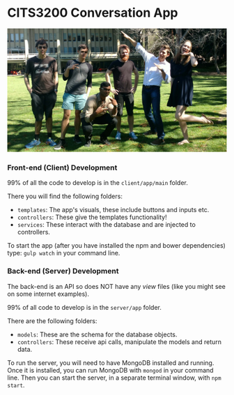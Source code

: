 # CITS3200 Conversation App

![Team](https://raw.githubusercontent.com/jackrobertscott/cits3200-conversation-app/stage/TEAM.jpg)

### Front-end (Client) Development

99% of all the code to develop is in the `client/app/main` folder.

There you will find the following folders:
* `templates`: The app's visuals, these include buttons and inputs etc.
* `controllers`: These give the templates functionality!
* `services`: These interact with the database and are injected to controllers.

To start the app (after you have installed the npm and bower dependencies) type: `gulp watch` in your command line.

### Back-end (Server) Development

The back-end is an API so does NOT have any *view* files (like you might see on some internet examples).

99% of all code to develop is in the `server/app` folder.

There are the following folders:
* `models`: These are the schema for the database objects.
* `controllers`: These receive api calls, manipulate the models and return data.

To run the server, you will need to have MongoDB installed and running. Once it is installed, you can run MongoDB with `mongod` in your command line. Then you can start the server, in a separate terminal window, with `npm start`.
